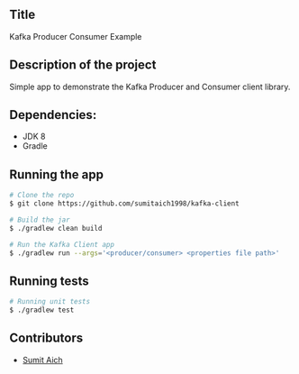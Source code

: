## Title
Kafka Producer Consumer Example

## Description of the project
Simple app to demonstrate the Kafka Producer and Consumer client library.

## Dependencies:
* JDK 8
* Gradle

## Running the app

```sh
# Clone the repo
$ git clone https://github.com/sumitaich1998/kafka-client

# Build the jar
$ ./gradlew clean build 

# Run the Kafka Client app
$ ./gradlew run --args='<producer/consumer> <properties file path>' 

```

## Running tests
```sh
# Running unit tests
$ ./gradlew test
```

## Contributors
* [Sumit Aich](https://github.com/sumitaich1998)